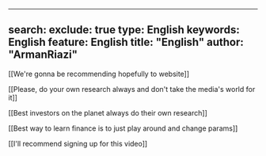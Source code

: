 
---
search:
  exclude: true
type:  English
keywords:  English
feature:  English
title: "English"
author: "ArmanRiazi"
---

[[We're gonna be recommending hopefully to website]]

[[Please, do your own research always and don't take the media's world for it]]

[[Best investors on the planet always do their own research]]

[[Best way to learn finance is to just play around and change params]]

[[I'll recommend signing up for this video]]